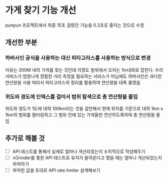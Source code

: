 # 가게 찾기 기능 개선
punpun 프로젝트에서 최종 15초 걸렸던 기능을 0.2초로 줄이는 것으로 수정

## 개선한 부분

### 하버사인 공식을 사용하는 대신 피타고라스를 사용하는 방식으로 변경
이유는 300M 내의 가게를 찾는 것인데 이정도 범위에서 오차는 1m내외로 잡힌다.
우리 서비스가 엄청나게 정밀한 거리 측정을 필요하는 서비스가 아님에도 하버사인은 과다한 연산량을 사용
따라서 피타고라스의 정리를 활용하여 연산량을 대폭 줄였음

### 위도와 경도에 인덱스를 걸어서 범위 탐색으로 총 연산량을 줄임
위도와 경도가 1도에 대략 100km라는 것을 감안해서 현재 위치를 기준으로 대략 1km x 1km의 범위를 필터링하고
그 범위 안에 있는 가게들만 연산하도록하여 총 연산량을 줄임

## 추가로 해볼 것
- [ ] API 테스트를 통해서 실제로 얼마나 개선되었는지 수치적으로 작성해두기
- [ ] nGrinder를 통한 API 테스트로 유저가 들어온다고 했을 때는 얼마나 개선되었는지 파악하기
- [ ] 파악한 값을 토대로 API rate limiter 설계해보기